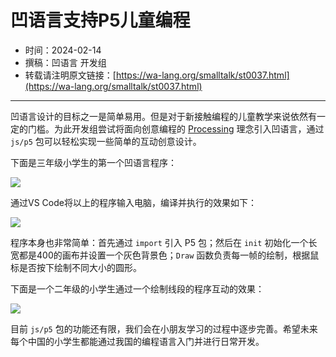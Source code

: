 # 凹语言支持P5儿童编程

- 时间：2024-02-14
- 撰稿：凹语言 开发组
- 转载请注明原文链接：[https://wa-lang.org/smalltalk/st0037.html](https://wa-lang.org/smalltalk/st0037.html)

---

凹语言设计的目标之一是简单易用。但是对于新接触编程的儿童教学来说依然有一定的门槛。为此开发组尝试将面向创意编程的 [Processing](https://processing.org/) 理念引入凹语言，通过 `js/p5` 包可以轻松实现一些简单的互动创意设计。

下面是三年级小学生的第一个凹语言程序：

![](/st0037-01.jpg)

通过VS Code将以上的程序输入电脑，编译并执行的效果如下：

![](/st0037-02.png)

程序本身也非常简单：首先通过 `import` 引入 P5 包；然后在 `init` 初始化一个长宽都是400的画布并设置一个灰色背景色；`Draw` 函数负责每一帧的绘制，根据鼠标是否按下绘制不同大小的圆形。

下面是一个二年级的小学生通过一个绘制线段的程序互动的效果：

![](/st0037-03.png)

目前 `js/p5` 包的功能还有限，我们会在小朋友学习的过程中逐步完善。希望未来每个中国的小学生都能通过我国的编程语言入门并进行日常开发。

